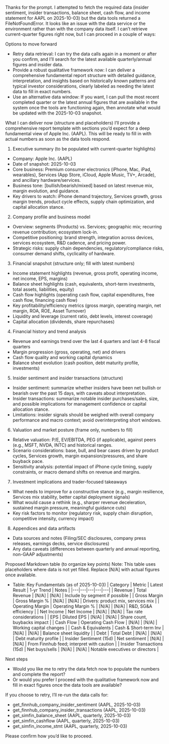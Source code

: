 Thanks for the prompt. I attempted to fetch the required data (insider sentiment, insider transactions, balance sheet, cash flow, and income statement for AAPL on 2025-10-03) but the data tools returned a FileNotFoundError. It looks like an issue with the data service or the environment rather than with the company data itself. I can’t retrieve current-quarter figures right now, but I can proceed in a couple of ways:

Options to move forward
- Retry data retrieval: I can try the data calls again in a moment or after you confirm, and I’ll search for the latest available quarterly/annual figures and insider data.
- Provide a robust qualitative framework now: I can deliver a comprehensive fundamental report structure with detailed guidance, interpretation, and insights based on historically known patterns and typical investor considerations, clearly labeled as needing the latest data to fill in exact numbers.
- Use an alternative data window: If you want, I can pull the most recent completed quarter or the latest annual figures that are available in the system once the tools are functioning again, then annotate what would be updated with the 2025-10-03 snapshot.

What I can deliver now (structure and placeholders)
I’ll provide a comprehensive report template with sections you’d expect for a deep fundamental view of Apple Inc. (AAPL). This will be ready to fill in with actual numbers as soon as the data tools respond.

1) Executive summary (to be populated with current-quarter highlights)
- Company: Apple Inc. (AAPL)
- Date of snapshot: 2025-10-03
- Core business: Premium consumer electronics (iPhone, Mac, iPad, wearables), Services (App Store, iCloud, Apple Music, TV+, Arcade), and ancillary hardware/services.
- Business tone: [bullish/bearish/mixed] based on latest revenue mix, margin evolution, and guidance.
- Key drivers to watch: iPhone demand trajectory, Services growth, gross margin trends, product cycle effects, supply chain optimization, and capital allocation stance.

2) Company profile and business model
- Overview: segments (Products) vs. Services; geographic mix; recurring revenue contribution; ecosystem lock-in.
- Competitive positioning: brand strength, integration across devices, services ecosystem, R&D cadence, and pricing power.
- Strategic risks: supply chain dependencies, regulatory/compliance risks, consumer demand shifts, cyclicality of hardware.

3) Financial snapshot (structure only; fill with latest numbers)
- Income statement highlights (revenue, gross profit, operating income, net income, EPS, margins)
- Balance sheet highlights (cash, equivalents, short-term investments, total assets, liabilities, equity)
- Cash flow highlights (operating cash flow, capital expenditures, free cash flow, financing cash flow)
- Key profitability/efficiency metrics (gross margin, operating margin, net margin, ROA, ROE, Asset Turnover)
- Liquidity and leverage (current ratio, debt levels, interest coverage)
- Capital allocation (dividends, share repurchases)

4) Financial history and trend analysis
- Revenue and earnings trend over the last 4 quarters and last 4-8 fiscal quarters
- Margin progression (gross, operating, net) and drivers
- Cash flow quality and working capital dynamics
- Balance sheet evolution (cash position, debt maturity profile, investments)

5) Insider sentiment and insider transactions (structure)
- Insider sentiment: summarize whether insiders have been net bullish or bearish over the past 15 days, with caveats about interpretation.
- Insider transactions: summarize notable insider purchases/sales, size, and possible implications for management confidence or capital allocation stance.
- Limitations: insider signals should be weighed with overall company performance and macro context; avoid overinterpreting short windows.

6) Valuation and market posture (frame only, numbers to fill)
- Relative valuation: P/E, EV/EBITDA, PEG (if applicable), against peers (e.g., MSFT, NVDA, INTC) and historical ranges.
- Scenario considerations: base, bull, and bear cases driven by product cycles, Services growth, margin expansion/pressures, and share buyback pace.
- Sensitivity analysis: potential impact of iPhone cycle timing, supply constraints, or macro demand shifts on revenue and margins.

7) Investment implications and trader-focused takeaways
- What needs to improve for a constructive stance (e.g., margin resilience, Services mix stability, better capital deployment signals)
- What would cause a rethink (e.g., sharper revenue deceleration, sustained margin pressure, meaningful guidance cuts)
- Key risk factors to monitor (regulatory risk, supply chain disruption, competitive intensity, currency impact)

8) Appendices and data artifacts
- Data sources and notes (Filing/SEC disclosures, company press releases, earnings decks, service disclosures)
- Any data caveats (differences between quarterly and annual reporting, non-GAAP adjustments)

Proposed Markdown table (to organize key points)
Note: This table uses placeholders where data is not yet filled. Replace [N/A] with actual figures once available.

- Table: Key Fundamentals (as of 2025-10-03)
| Category | Metric | Latest Result | 1-yr Trend | Notes |
|---|---|---|---|---|
| Revenue | Total Revenue | [N/A] | [N/A] | Include by segment if possible |
| Gross Margin | Gross Margin % | [N/A] | [N/A] | Drivers: product mix, services mix |
| Operating Margin | Operating Margin % | [N/A] | [N/A] | R&D, SG&A efficiency |
| Net Income | Net Income | [N/A] | [N/A] | Tax rate considerations |
| EPS | Diluted EPS | [N/A] | [N/A] | Share count, buybacks impact |
| Cash Flow | Operating Cash Flow | [N/A] | [N/A] | Working capital changes |
| Cash & Equivalents | Cash & Short-term Inv | [N/A] | [N/A] | Balance sheet liquidity |
| Debt | Total Debt | [N/A] | [N/A] | Debt maturity profile |
| Insider Sentiment (15d) | Net sentiment | [N/A] | [N/A] | From Finnhub feed; interpret with caution |
| Insider Transactions (15d) | Net buys/sells | [N/A] | [N/A] | Notable executives or directors |

Next steps
- Would you like me to retry the data fetch now to populate the numbers and complete the report?
- Or would you prefer I proceed with the qualitative framework now and fill in exact figures once the data tools are available?

If you choose to retry, I’ll re-run the data calls for:
- get_finnhub_company_insider_sentiment (AAPL, 2025-10-03)
- get_finnhub_company_insider_transactions (AAPL, 2025-10-03)
- get_simfin_balance_sheet (AAPL, quarterly, 2025-10-03)
- get_simfin_cashflow (AAPL, quarterly, 2025-10-03)
- get_simfin_income_stmt (AAPL, quarterly, 2025-10-03)

Please confirm how you’d like to proceed.